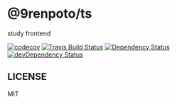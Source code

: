 # @9renpoto/ts

study frontend

[![codecov][codedov-image]][codecov-url]
[![Travis Build Status][travis-image]][travis-url]
[![Dependency Status][david-dm-image]][david-dm-url]
[![devDependency Status][dev-david-dm-image]][dev-david-dm-url]

## LICENSE

MIT

[codecov-url]: https://codecov.io/gh/9renpoto/ts
[codedov-image]: https://codecov.io/gh/9renpoto/ts/branch/master/graph/badge.svg
[david-dm-image]: https://david-dm.org/9renpoto/ts.svg
[david-dm-url]: https://david-dm.org/9renpoto/ts
[dev-david-dm-image]: https://david-dm.org/9renpoto/ts/dev-status.svg
[dev-david-dm-url]: https://david-dm.org/9renpoto/ts#info=devDependencies
[travis-image]: https://travis-ci.org/9renpoto/ts.svg?branch=master
[travis-url]: https://travis-ci.org/9renpoto/ts
